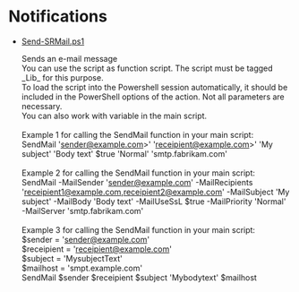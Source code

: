 # Notifications

+ [Send-SRMail.ps1](./Send-SRMail.ps1)

   Sends an e-mail message<br>
   You can use the script as function script. The script must be tagged \_Lib_ for this purpose. <br>
   To load the script into the Powershell session automatically, it should be included in the PowerShell options of the action. Not all parameters are necessary.<br>
   You can also work with variable in the main script.<br><br>
   Example 1 for calling the SendMail function in your main script:<br> SendMail 'sender@example.com>' 'receipient@example.com>' 'My subject' 'Body text' $true 'Normal' 'smtp.fabrikam.com'<br><br>
   Example 2 for calling the SendMail function in your main script:<br> 
   SendMail -MailSender 'sender@example.com' -MailRecipients 'receipient1@example.com,receipient2@example.com' -MailSubject 'My subject' -MailBody 'Body text' -MailUseSsL $true -MailPriority 'Normal' -MailServer 'smtp.fabrikam.com'<br><br>
   Example 3 for calling the SendMail function in your main script:<br>
   $sender = 'sender@example.com'<br>
   $receipient = 'receipient@example.com'<br>
   $subject = 'MysubjectText'<br>
   $mailhost = 'smpt.example.com'<br>
   SendMail $sender $receipient $subject 'Mybodytext' $mailhost<br>
   
